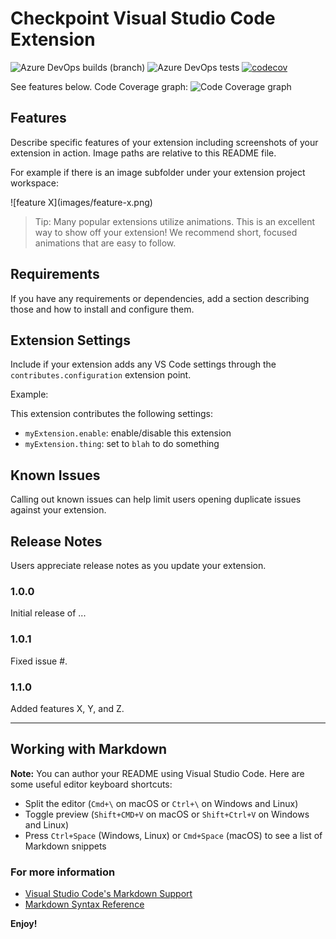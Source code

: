 # Checkpoint Visual Studio Code Extension
![Azure DevOps builds (branch)](https://img.shields.io/azure-devops/build/burntbanana/bf09ccc0-ee73-42e3-b92a-2e3ed1269966/1/master?style=flat&logo=azure-pipelines) ![Azure DevOps tests](https://img.shields.io/azure-devops/tests/burntbanana/checkpoint/1?style=flat&logo=mocha) [![codecov](https://codecov.io/gh/BurntBanana/checkpoint/branch/master/graph/badge.svg)](https://codecov.io/gh/BurntBanana/checkpoint/)

See features below. 
Code Coverage graph: 
![Code Coverage graph](https://codecov.io/gh/BurntBanana/checkpoint/branch/master/graph/sunburst.svg "Code Coverage graph")
## Features

Describe specific features of your extension including screenshots of your extension in action. Image paths are relative to this README file.

For example if there is an image subfolder under your extension project workspace:

\!\[feature X\]\(images/feature-x.png\)

> Tip: Many popular extensions utilize animations. This is an excellent way to show off your extension! We recommend short, focused animations that are easy to follow.

## Requirements

If you have any requirements or dependencies, add a section describing those and how to install and configure them.

## Extension Settings

Include if your extension adds any VS Code settings through the `contributes.configuration` extension point.

Example:

This extension contributes the following settings:

* `myExtension.enable`: enable/disable this extension
* `myExtension.thing`: set to `blah` to do something

## Known Issues

Calling out known issues can help limit users opening duplicate issues against your extension.

## Release Notes

Users appreciate release notes as you update your extension.

### 1.0.0

Initial release of ...

### 1.0.1

Fixed issue #.

### 1.1.0

Added features X, Y, and Z.

-----------------------------------------------------------------------------------------------------------

## Working with Markdown

**Note:** You can author your README using Visual Studio Code.  Here are some useful editor keyboard shortcuts:

* Split the editor (`Cmd+\` on macOS or `Ctrl+\` on Windows and Linux)
* Toggle preview (`Shift+CMD+V` on macOS or `Shift+Ctrl+V` on Windows and Linux)
* Press `Ctrl+Space` (Windows, Linux) or `Cmd+Space` (macOS) to see a list of Markdown snippets

### For more information

* [Visual Studio Code's Markdown Support](http://code.visualstudio.com/docs/languages/markdown)
* [Markdown Syntax Reference](https://help.github.com/articles/markdown-basics/)

**Enjoy!**
